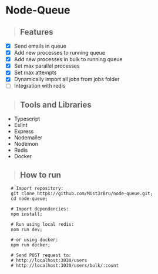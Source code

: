 # Node-Queue
> ## Features
- [x] Send emails in queue
- [x] Add new processes to running queue
- [x] Add new processes in bulk to running queue
- [x] Set max parallel processes
- [x] Set max attempts
- [x] Dynamically import all jobs from jobs folder
- [ ] Integration with redis
> ## Tools and Libraries
- Typescript
- Eslint
- Express
- Nodemailer
- Nodemon
- Redis
- Docker
> ## How to run
```
  # Import repository:
  git clone https://github.com/Mist3rBru/node-queue.git;
  cd node-queue;

  # Import dependencies:
  npm install;

  # Run using local redis:
  nom run dev;

  # or using docker:
  npm run docker;

  # Send POST request to:
  # http://localhost:3030/users
  # http://localhost:3030/users/bulk/:count
```